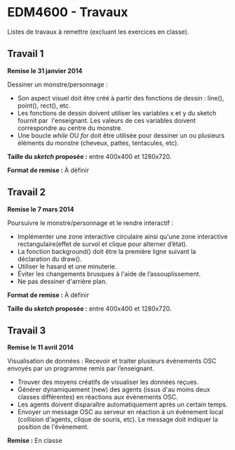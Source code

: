 EDM4600 - Travaux
=======

Listes de travaux à remettre (excluant les exercices en classe).

## Travail 1

**Remise le 31 janvier 2014**

Dessiner un monstre/personnage :

- Son aspect visuel doit être créé à partir des fonctions de dessin : line(), point(), rect(), etc.
- Les fonctions de dessin doivent utiliser les variables x et y du sketch fournit par  l'enseignant. Les valeurs de ces variables doivent correspondre au centre du monstre.
- Une boucle *while* OU *for* doit être utilisée pour dessiner un ou plusieurs éléments du monstre (cheveux, pattes, tentacules, etc).

**Taille du *sketch* proposée :** entre 400x400 et 1280x720.

**Format de remise :** À définir

## Travail 2

**Remise le 7 mars 2014**

Poursuivre le monstre/personnage et le rendre interactif :

- Implémenter une zone interactive circulaire ainsi qu'une zone interactive rectangulaire(effet de survol et clique pour alterner d’état).
- La fonction background() doit être la première ligne suivant la déclaration du draw().
- Utiliser le hasard et une minuterie.
- Éviter les changements brusques à l'aide de l’assouplissement.
- Ne pas dessiner d'arrière plan. 

**Format de remise :** À définir

**Taille du *sketch* proposée :** entre 400x400 et 1280x720.

## Travail 3

**Remise le 11 avril 2014**

Visualisation de données : Recevoir et traiter plusieurs évènements OSC envoyés par un programme remis par l’enseignant.

- Trouver des moyens créatifs de visualiser les données reçues.
- Générer dynamiquement (new) des agents (issus d'au moins deux classes différentes) en réactions aux évènements OSC. 
- Les agents doivent disparaître automatiquement après un certain temps.
- Envoyer un message OSC au serveur en réaction à un événement local (collision d'agents, clique de souris, etc). Le message doit indiquer la position de l'évènement. 

**Remise :** En classe
